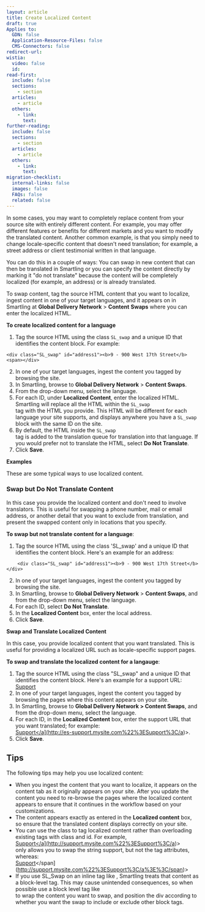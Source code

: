 ```yaml
---
layout: article
title: Create Localized Content
draft: true
Applies to:
  GDN: false
  Application-Resource-Files: false
  CMS-Connectors: false
redirect-url:
wistia:
  video: false
  id:
read-first:
  include: false
  sections:
    - section
  articles:
    - article
  others:
    - link:
      text:
further-reading:
  include: false
  sections:
    - section
  articles:
    - article
  others:
    - link:
      text:
migration-checklist:
  internal-links: false
  images: false
  FAQs: false
  related: false
---
```

In some cases, you may want to completely replace content from your source site with entirely different content. For example, you may offer different features or benefits for different markets and you want to modify the translated content. Another common example, is that you simply need to change locale-specific content that doesn't need translation; for example, a street address or client testimonial written in that language.

You can do this in a couple of ways: You can swap in new content that can then be translated in Smartling or you can specify the content directly by marking it "do not translate" because the content will be completely localized (for example, an address) or is already translated.

To swap content, tag the source HTML content that you want to localize, ingest content in one of your target languages, and it appears on in Smartling at **Global Delivery Network** > **Content** **Swaps** where you can enter the localized HTML.

**To create localized content for a language**

1.  Tag the source HTML using the class `SL_swap` and a unique ID that identifies the content block. For example:  
~~~   
<div class="SL_swap" id="address1"><b>9 - 900 West 17th Street</b><span></div>
~~~

2.  In one of your target languages, ingest the content you tagged by browsing the site.
3.  In Smartling, browse to **Global Delivery Network** > **Content Swaps**.
4.  From the drop-down menu, select the language.
5.  For each ID, under **Localized Content**, enter the localized HTML.  
    Smartling will replace all the HTML within the `SL_swap` <div> tag with the HTML you provide. This HTML will be different for each language your site supports, and displays anywhere you have a `SL_swap` block with the same ID on the site.
6.  By default, the HTML inside the `SL_swap` <div> tag is added to the translation queue for translation into that language. If you would prefer not to translate the HTML, select **Do Not Translate**.
7.  Click **Save**.

**Examples**

These are some typical ways to use localized content.

### <span id="swap-but-dnt-content">**Swap but Do Not Translate Content**</span>

In this case you provide the localized content and don't need to involve translators. This is useful for swapping a phone number, mail or email address, or another detail that you want to exclude from translation, and present the swapped content only in locations that you specify.

**To swap but not translate content for a language**:

1.  Tag the source HTML using the class 'SL_swap' and a unique ID that identifies the content block. Here's an example for an address: 
~~~
    <div class="SL_swap" id="address1"><b>9 - 900 West 17th Street</b></div>
~~~
2.  In one of your target languages, ingest the content you tagged by browsing the site.
3.  In Smartling, browse to **Global Delivery Network** > **Content Swaps**, and from the drop-down menu, select the language.
4.  For each ID, select **Do Not Translate**.
5.  In the **Localized Content** box, enter the local address.
6.  Click **Save**.

**Swap and Translate Localized Content**

In this case, you provide localized content that you want translated. This is useful for providing a localized URL such as locale-specific support pages.

**To swap and translate the localized content for a langauge**:

1.  Tag the source HTML using the class "SL_swap" and a unique ID that identifies the content block. Here's an example for a support URL:  
    <div class="SL_swap" id="support"><a href="[http://support.mysite.com">Support</a></div](http://support.mysite.com%22%3ESupport%3C/a%3E%3C/div)>
2.  In one of your target languages, ingest the content you tagged by browsing the pages where this content appears on your site.
3.  In Smartling, browse to ******Global Delivery Network** > **Content** **Swaps******, and from the drop-down menu, select the language.
4.  For each ID, in the **Localized Content** box, enter the support URL that you want translated; for example:  
    <a href="[http://es-support.mysite.com">Support</a](http://es-support.mysite.com%22%3ESupport%3C/a)>.
5.  Click **Save**.

## Tips

The following tips may help you use localized content:

*   When you ingest the content that you want to localize, it appears on the content tab as it originally appears on your site. After you update the content you need to re-browse the pages where the localized content appears to ensure that it continues in the workflow based on your customizations.
*   The content appears exactly as entered in the **Localized content** box, so ensure that the translated content displays correctly on your site.
*   You can use the <span> class to tag localized content rather than overloading existing tags with class and id. For example,  
    <a class ="SL_swap" id="phone" href="[http://support.mysite.com">Support</a](http://support.mysite.com%22%3ESupport%3C/a)>  
    only allows you to swap the string support, but not the <a> tag attributes, whereas:  
    <span class ="SL_swap" id="phone"><a href="[http://support.mysite.com">Support</a></span](http://support.mysite.com%22%3ESupport%3C/a%3E%3C/span)>
*   If you use SL_Swap on an inline tag like <span>, Smartling treats that content as a block-level tag. This may cause unintended consequences, so when possible use a block level tag like <div> to wrap the content you want to swap, and position the div according to whether you want the swap to include or exclude other block tags.